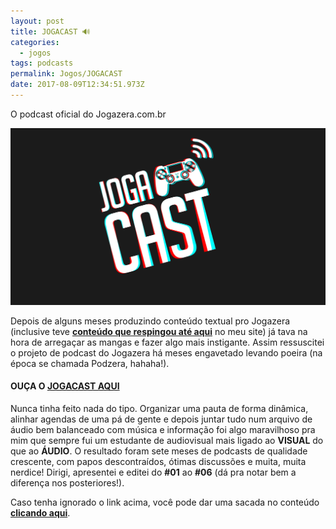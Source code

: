 ```yaml
---
layout: post
title: JOGACAST 🔊
categories:
  - jogos
tags: podcasts
permalink: Jogos/JOGACAST
date: 2017-08-09T12:34:51.973Z
---
```

O podcast oficial do Jogazera.com.br

![](/images/uploads/1_ioyfsicuc-kzzmvtj_ovua.png)

Depois de alguns meses produzindo conteúdo textual pro Jogazera (inclusive teve **[conteúdo que respingou até aqui](/textos/jogos/2014/10/06/game-design-comportamental.html)** no meu site) já tava na hora de arregaçar as mangas e fazer algo mais instigante. Assim ressuscitei o projeto de podcast do Jogazera há meses engavetado levando poeira (na época se chamada Podzera, hahaha!).

#### OUÇA O [JOGACAST AQUI](http://jogazera.com.br/tag/jogacast/page/2/)

Nunca tinha feito nada do tipo. Organizar uma pauta de forma dinâmica, alinhar agendas de uma pá de gente e depois juntar tudo num arquivo de áudio bem balanceado com música e informação foi algo maravilhoso pra mim que sempre fui um estudante de audiovisual mais ligado ao **VISUAL** do que ao **ÁUDIO**. O resultado foram sete meses de podcasts de qualidade crescente, com papos descontraídos, ótimas discussões e muita, muita nerdice! Dirigi, apresentei e editei do **\#01** ao **\#06** (dá pra notar bem a diferença nos posteriores!).

Caso tenha ignorado o link acima, você pode dar uma sacada no conteúdo **[clicando aqui](http://jogazera.com.br/tag/jogacast/page/2/)**.